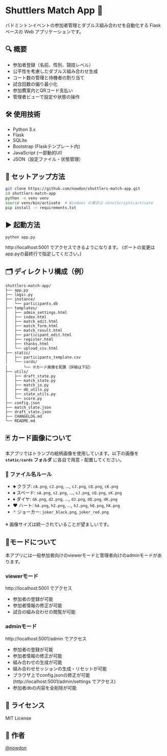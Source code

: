 # Shuttlers Match App 🏸

バドミントンイベントの参加者管理とダブルス組み合わせを自動化する Flask ベースの Web アプリケーションです。

## 🔍 概要

- 参加者登録（名前、性別、競技レベル）
- 公平性を考慮したダブルス組み合わせ生成
- コート数の管理と待機者の割り当て
- 試合回数の偏り最小化
- 参加費案内とQRコード支払い
- 管理者ビューで設定や状態の操作

## 🛠 使用技術

- Python 3.x
- Flask
- SQLite
- Bootstrap (Flaskテンプレート内)
- JavaScript (一部動的UI)
- JSON（設定ファイル・状態管理）

## 🚀 セットアップ方法

```bash
git clone https://github.com/nowdon/shuttlers-match-app.git
cd shuttlers-match-app
python -m venv venv
source venv/bin/activate  # Windows の場合は venv\Scripts\activate
pip install -r requirements.txt
```

## ▶️ 起動方法
```bash
python app.py
```

http://localhost:5001 でアクセスできるようになります。
(ポートの変更はapp.pyの最終行で指定してください。)

## 🗂 ディレクトリ構成（例）
```
shuttlers-match-app/
├── app.py
├── logic.py
├── instance/
│   └── participants.db
├── templates/
│   ├── admin_settings.html
│   ├── index.html
│   ├── match_edit.html
│   ├── match_form.html
│   ├── match_result.html
│   ├── participant_edit.html
│   ├── register.html
│   ├── thanks.html
│   └── upload_csv.html
├── static/
│   ├── participants_template.csv
│   └── cards/
│       └── ※カード画像を配置（詳細は下記）
├── utils/
│   ├── draft_state.py
│   ├── match_state.py
│   ├── match_io.py
│   ├── db_utils.py
│   ├── state_utils.py
│   └── score.py
├── config.json
├── match_state.json
├── draft_state.json
├── CHANGELOG.md
└── README.md
```

## 🃏 カード画像について

本アプリではトランプの絵柄画像を使用しています。以下の画像を **`static/cards` フォルダ** に各自で用意・配置してください。

### 🎴 ファイル名ルール

- ♣ クラブ: `cA.png`, `c2.png`, ..., `cJ.png`, `cQ.png`, `cK.png`
- ♠ スペード: `sA.png`, `s2.png`, ..., `sJ.png`, `sQ.png`, `sK.png`
- ♦ ダイヤ: `dA.png`, `d2.png`, ..., `dJ.png`, `dQ.png`, `dK.png`
- ♥ ハート: `hA.png`, `h2.png`, ..., `hJ.png`, `hQ.png`, `hK.png`
- 🃏 ジョーカー: `joker_black.png`, `joker_red.png`

※ 画像サイズは統一されていることが望ましいです。

## 🔐モードについて

本アプリには一般参加者向けのviewerモードと管理者向けのadminモードがあります。

### viewerモード

http://localhost:5001 でアクセス

- 参加者の登録が可能
- 参加者情報の修正が可能
- 試合の組み合わせの閲覧が可能

### adminモード

http://localhost:5001/admin でアクセス

- 参加者の登録が可能
- 参加者情報の修正が可能
- 組み合わせの生成が可能
- 組み合わせセッションの生成・リセットが可能
- ブラウザ上でconfig.jsonの修正が可能(http://localhost:5001/admin/settings でアクセス)
- 参加者dbの内容を全削除が可能

## 📄 ライセンス

MIT License

## 👤 作者

[@nowdon](https://github.com/nowdon)